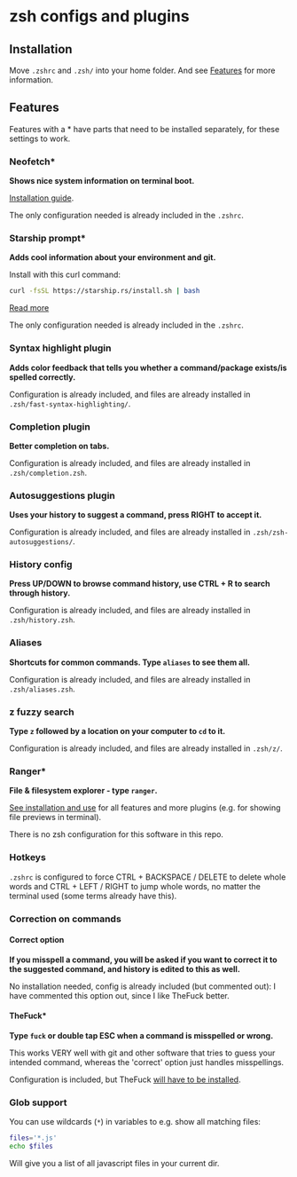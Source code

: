 # zsh configs and plugins

## Installation
Move `.zshrc` and `.zsh/` into your home folder. And see [Features](#features) for more information.

## Features
Features with a * have parts that need to be installed separately, for these settings to work.

### Neofetch*
**Shows nice system information on terminal boot.**

[Installation guide](https://github.com/dylanaraps/neofetch/wiki/Installation).

The only configuration needed is already included in the `.zshrc`.

### Starship prompt*
**Adds cool information about your environment and git.**

Install with this curl command:
```bash
curl -fsSL https://starship.rs/install.sh | bash
```

[Read more](https://starship.rs/)

The only configuration needed is already included in the `.zshrc`.

### Syntax highlight plugin
**Adds color feedback that tells you whether a command/package exists/is spelled correctly.**

Configuration is already included, and files are already installed in `.zsh/fast-syntax-highlighting/`.

### Completion plugin
**Better completion on tabs.**

Configuration is already included, and files are already installed in `.zsh/completion.zsh`.

### Autosuggestions plugin
**Uses your history to suggest a command, press RIGHT to accept it.**

Configuration is already included, and files are already installed in `.zsh/zsh-autosuggestions/`.

### History config
**Press UP/DOWN to browse command history, use CTRL + R to search through history.**

Configuration is already included, and files are already installed in `.zsh/history.zsh`.

### Aliases
**Shortcuts for common commands. Type `aliases` to see them all.**

Configuration is already included, and files are already installed in `.zsh/aliases.zsh`.

### z fuzzy search
**Type `z` followed by a location on your computer to `cd` to it.**

Configuration is already included, and files are already installed in `.zsh/z/`.

### Ranger*
**File & filesystem explorer - type `ranger`.**

[See installation and use](https://github.com/ranger/ranger) for all features and more plugins (e.g. for showing file previews in terminal).

There is no zsh configuration for this software in this repo.

### Hotkeys
`.zshrc` is configured to force CTRL + BACKSPACE / DELETE to delete whole words and CTRL + LEFT / RIGHT to jump whole words, no matter the terminal used (some terms already have this).

### Correction on commands
#### Correct option
**If you misspell a command, you will be asked if you want to correct it to the suggested command, and history is edited to this as well.**

No installation needed, config is already included (but commented out):
I have commented this option out, since I like TheFuck better.

#### TheFuck*
**Type `fuck` or double tap ESC when a command is misspelled or wrong.**

This works VERY well with git and other software that tries to guess your intended command, whereas the 'correct' option just handles misspellings.

Configuration is included, but TheFuck [will have to be installed](https://github.com/nvbn/thefuck).

### Glob support
You can use wildcards (`*`) in variables to e.g. show all matching files:
```bash
files='*.js'
echo $files
```
Will give you a list of all javascript files in your current dir.
